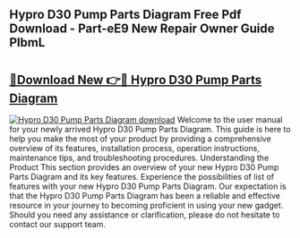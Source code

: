 ## Hypro D30 Pump Parts Diagram Free Pdf Download - Part-eE9 New Repair Owner Guide PlbmL

# <h2><a href="http://dfjk09.blite.top/?on=Hypro+D30+Pump+Parts+Diagram">🔗Download New 👉🔴 Hypro D30 Pump Parts Diagram</a></h2>

[![Hypro D30 Pump Parts Diagram download](https://i.imgur.com/lujVjoI.png)](http://dfjk09.blite.top/?on=Hypro+D30+Pump+Parts+Diagram)
Welcome to the user manual for your newly arrived Hypro D30 Pump Parts Diagram. This guide is here to help you make the most of your product by providing a comprehensive overview of its features, installation process, operation instructions, maintenance tips, and troubleshooting procedures. Understanding the Product This section provides an overview of your new Hypro D30 Pump Parts Diagram and its key features. Experience the possibilities of list of features with your new Hypro D30 Pump Parts Diagram. Our expectation is that the Hypro D30 Pump Parts Diagram has been a reliable and effective resource in your journey to becoming proficient in using your new gadget. Should you need any assistance or clarification, please do not hesitate to contact our support team.
